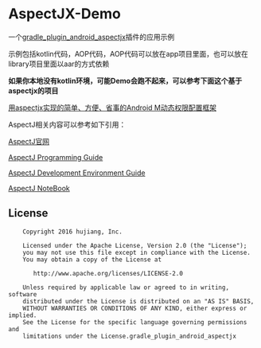 [gradle_plugin_android_aspectjx]:https://github.com/HujiangTechnology/gradle_plugin_android_aspectjx

AspectJX-Demo
==============================

一个[gradle_plugin_android_aspectjx]插件的应用示例


示例包括kotlin代码，AOP代码，AOP代码可以放在app项目里面，也可以放在library项目里面以aar的方式依赖

**如果你本地没有kotlin环境，可能Demo会跑不起来，可以参考下面这个基于aspectjx的项目**

[用aspectjx实现的简单、方便、省事的Android M动态权限配置框架](https://github.com/firefly1126/android_permission_aspectjx)


AspectJ相关内容可以参考如下引用：

[AspectJ官网](https://eclipse.org/aspectj/)

[AspectJ Programming Guide](https://eclipse.org/aspectj/doc/released/progguide/index.html)

[AspectJ Development Environment Guide](https://eclipse.org/aspectj/doc/released/devguide/index.html)

[AspectJ NoteBook](https://eclipse.org/aspectj/doc/released/adk15notebook/index.html)


License
-------

```
    Copyright 2016 hujiang, Inc.

    Licensed under the Apache License, Version 2.0 (the "License");
    you may not use this file except in compliance with the License.
    You may obtain a copy of the License at

       http://www.apache.org/licenses/LICENSE-2.0

    Unless required by applicable law or agreed to in writing, software
    distributed under the License is distributed on an "AS IS" BASIS,
    WITHOUT WARRANTIES OR CONDITIONS OF ANY KIND, either express or implied.
    See the License for the specific language governing permissions and
    limitations under the License.gradle_plugin_android_aspectjx
```